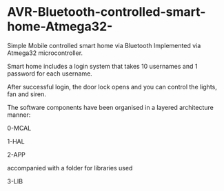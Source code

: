 # AVR-Bluetooth-controlled-smart-home-Atmega32-
Simple Mobile controlled smart home via Bluetooth Implemented via Atmega32 microcontroller.

Smart home includes a login system that takes 10 usernames and 1 password for each username.

After successful login, the door lock opens and you can control the lights, fan and siren.

The software components have been organised in a layered architecture manner:

0-MCAL

1-HAL

2-APP

accompanied with a folder for libraries used

3-LIB
